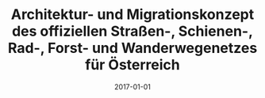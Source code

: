 ---
abstract: ''
authors:
- Karina Pötscher
date: '2017-01-01'
featured: false
links:
- name: Publik
  url: https://publik.tuwien.ac.at/showentry.php?ID=267525&lang=2
publication_types:
- '7'
publishDate: '2017-01-01'
title: Architektur- und Migrationskonzept des offiziellen Straßen-, Schienen-, Rad-,
  Forst- und Wanderwegenetzes für Österreich
url_pdf: ''
---